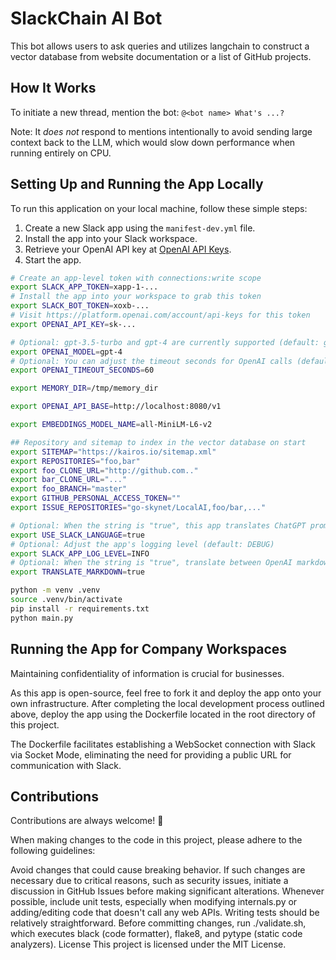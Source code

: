 # SlackChain AI Bot

This bot allows users to ask queries and utilizes langchain to construct a vector database from website documentation or a list of GitHub projects.

## How It Works

To initiate a new thread, mention the bot: `@<bot name> What's ...?`

Note: It _does not_ respond to mentions intentionally to avoid sending large context back to the LLM, which would slow down performance when running entirely on CPU.

## Setting Up and Running the App Locally

To run this application on your local machine, follow these simple steps:

1. Create a new Slack app using the `manifest-dev.yml` file.
2. Install the app into your Slack workspace.
3. Retrieve your OpenAI API key at [OpenAI API Keys](https://platform.openai.com/account/api-keys).
4. Start the app.

```bash
# Create an app-level token with connections:write scope
export SLACK_APP_TOKEN=xapp-1-...
# Install the app into your workspace to grab this token
export SLACK_BOT_TOKEN=xoxb-...
# Visit https://platform.openai.com/account/api-keys for this token
export OPENAI_API_KEY=sk-...

# Optional: gpt-3.5-turbo and gpt-4 are currently supported (default: gpt-3.5-turbo)
export OPENAI_MODEL=gpt-4
# Optional: You can adjust the timeout seconds for OpenAI calls (default: 30)
export OPENAI_TIMEOUT_SECONDS=60

export MEMORY_DIR=/tmp/memory_dir

export OPENAI_API_BASE=http://localhost:8080/v1

export EMBEDDINGS_MODEL_NAME=all-MiniLM-L6-v2

## Repository and sitemap to index in the vector database on start
export SITEMAP="https://kairos.io/sitemap.xml"
export REPOSITORIES="foo,bar"
export foo_CLONE_URL="http://github.com.."
export bar_CLONE_URL="..."
export foo_BRANCH="master"
export GITHUB_PERSONAL_ACCESS_TOKEN=""
export ISSUE_REPOSITORIES="go-skynet/LocalAI,foo/bar,..."

# Optional: When the string is "true", this app translates ChatGPT prompts into a user's preferred language (default: true)
export USE_SLACK_LANGUAGE=true
# Optional: Adjust the app's logging level (default: DEBUG)
export SLACK_APP_LOG_LEVEL=INFO
# Optional: When the string is "true", translate between OpenAI markdown and Slack mrkdwn format (default: false)
export TRANSLATE_MARKDOWN=true

python -m venv .venv
source .venv/bin/activate
pip install -r requirements.txt
python main.py
```

## Running the App for Company Workspaces

Maintaining confidentiality of information is crucial for businesses.

As this app is open-source, feel free to fork it and deploy the app onto your own infrastructure.
After completing the local development process outlined above, deploy the app using the Dockerfile located in the root directory of this project.

The Dockerfile facilitates establishing a WebSocket connection with Slack via Socket Mode, eliminating the need for providing a public URL for communication with Slack.

## Contributions

Contributions are always welcome! 🙌

When making changes to the code in this project, please adhere to the following guidelines:

Avoid changes that could cause breaking behavior. If such changes are necessary due to critical reasons, such as security issues, initiate a discussion in GitHub Issues before making significant alterations.
Whenever possible, include unit tests, especially when modifying internals.py or adding/editing code that doesn't call any web APIs. Writing tests should be relatively straightforward.
Before committing changes, run ./validate.sh, which executes black (code formatter), flake8, and pytype (static code analyzers).
License
This project is licensed under the MIT License.
